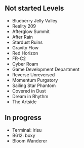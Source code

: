 ## Not started Levels
- Blueberry Jelly Valley
- Reality 209
- Afterglow Summit
- After Rain
- Stardust Ruins
- Gravity Flow
- Red Horizon
- FR-C2
- Cyber Roam
- Game Development Department
- Reverse Unreversed
- Momentum Purgatory
- Sailing Star Phantom
- Covered in Dust
- Dream in Rhythm
- The Artside
## In progress
- Terminal: irisu
- B612: boxy
- Bloom Wanderer

